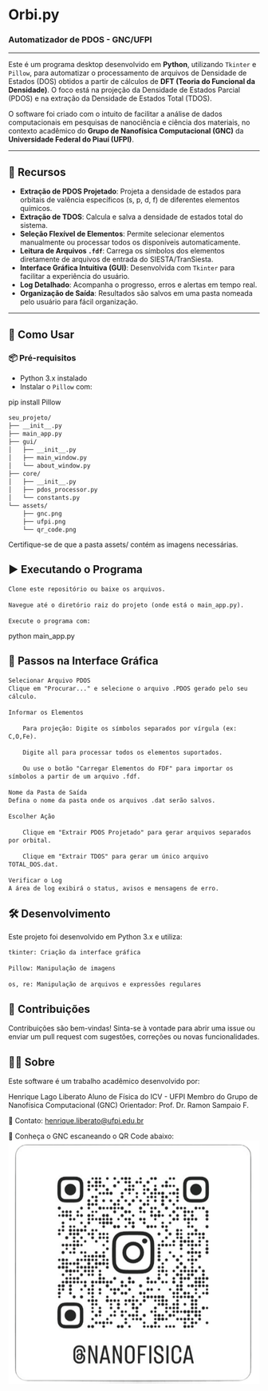 # Orbi.py
### Automatizador de PDOS - GNC/UFPI

---

Este é um programa desktop desenvolvido em **Python**, utilizando `Tkinter` e `Pillow`, para automatizar o processamento de arquivos de Densidade de Estados (DOS) obtidos a partir de cálculos de **DFT (Teoria do Funcional da Densidade)**. O foco está na projeção da Densidade de Estados Parcial (PDOS) e na extração da Densidade de Estados Total (TDOS).  

O software foi criado com o intuito de facilitar a análise de dados computacionais em pesquisas de nanociência e ciência dos materiais, no contexto acadêmico do **Grupo de Nanofísica Computacional (GNC)** da **Universidade Federal do Piauí (UFPI)**.

---

## 🌟 Recursos

- **Extração de PDOS Projetado**: Projeta a densidade de estados para orbitais de valência específicos (s, p, d, f) de diferentes elementos químicos.  
- **Extração de TDOS**: Calcula e salva a densidade de estados total do sistema.  
- **Seleção Flexível de Elementos**: Permite selecionar elementos manualmente ou processar todos os disponíveis automaticamente.  
- **Leitura de Arquivos `.fdf`**: Carrega os símbolos dos elementos diretamente de arquivos de entrada do SIESTA/TranSiesta.  
- **Interface Gráfica Intuitiva (GUI)**: Desenvolvida com `Tkinter` para facilitar a experiência do usuário.  
- **Log Detalhado**: Acompanha o progresso, erros e alertas em tempo real.  
- **Organização de Saída**: Resultados são salvos em uma pasta nomeada pelo usuário para fácil organização.

---

## 🚀 Como Usar

### 📦 Pré-requisitos

- Python 3.x instalado  
- Instalar o `Pillow` com:


pip install Pillow


```text
seu_projeto/
├── __init__.py
├── main_app.py
├── gui/
│   ├── __init__.py
│   ├── main_window.py
│   └── about_window.py
├── core/
│   ├── __init__.py
│   ├── pdos_processor.py
│   └── constants.py
└── assets/
    ├── gnc.png
    ├── ufpi.png
    └── qr_code.png
```
Certifique-se de que a pasta assets/ contém as imagens necessárias.
## ▶️ Executando o Programa

    Clone este repositório ou baixe os arquivos.

    Navegue até o diretório raiz do projeto (onde está o main_app.py).

    Execute o programa com:

python main_app.py

## 🧭 Passos na Interface Gráfica

    Selecionar Arquivo PDOS
    Clique em "Procurar..." e selecione o arquivo .PDOS gerado pelo seu cálculo.

    Informar os Elementos

        Para projeção: Digite os símbolos separados por vírgula (ex: C,O,Fe).

        Digite all para processar todos os elementos suportados.

        Ou use o botão "Carregar Elementos do FDF" para importar os símbolos a partir de um arquivo .fdf.

    Nome da Pasta de Saída
    Defina o nome da pasta onde os arquivos .dat serão salvos.

    Escolher Ação

        Clique em "Extrair PDOS Projetado" para gerar arquivos separados por orbital.

        Clique em "Extrair TDOS" para gerar um único arquivo TOTAL_DOS.dat.

    Verificar o Log
    A área de log exibirá o status, avisos e mensagens de erro.

## 🛠️ Desenvolvimento

Este projeto foi desenvolvido em Python 3.x e utiliza:

    tkinter: Criação da interface gráfica

    Pillow: Manipulação de imagens

    os, re: Manipulação de arquivos e expressões regulares

## 🤝 Contribuições

Contribuições são bem-vindas!
Sinta-se à vontade para abrir uma issue ou enviar um pull request com sugestões, correções ou novas funcionalidades.
## 👨‍🔬 Sobre

Este software é um trabalho acadêmico desenvolvido por:

Henrique Lago Liberato
Aluno de Física do ICV - UFPI
Membro do Grupo de Nanofísica Computacional (GNC)
Orientador: Prof. Dr. Ramon Sampaio F.

📧 Contato: henrique.liberato@ufpi.edu.br

🔗 Conheça o GNC escaneando o QR Code abaixo:
![](https://github.com/HenriqueDFT/Orbi.py/blob/main/qr(1)(1).png)
